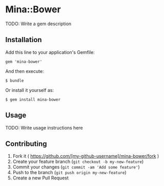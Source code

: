 # Mina::Bower

TODO: Write a gem description

## Installation

Add this line to your application's Gemfile:

    gem 'mina-bower'

And then execute:

    $ bundle

Or install it yourself as:

    $ gem install mina-bower

## Usage

TODO: Write usage instructions here

## Contributing

1. Fork it ( https://github.com/[my-github-username]/mina-bower/fork )
2. Create your feature branch (`git checkout -b my-new-feature`)
3. Commit your changes (`git commit -am 'Add some feature'`)
4. Push to the branch (`git push origin my-new-feature`)
5. Create a new Pull Request
